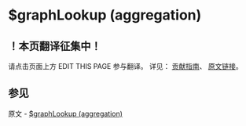 # $graphLookup (aggregation)

## ！本页翻译征集中！

请点击页面上方 EDIT THIS PAGE 参与翻译。
详见：
[贡献指南]( https://github.com/JinMuInfo/MongoDB-Manual-zh/blob/master/CONTRIBUTING.md )、
[原文链接](  https://docs.mongodb.com/manual/reference/operator/aggregation/graphLookup/  )。

## 参见

原文 - [$graphLookup (aggregation)]( https://docs.mongodb.com/manual/reference/operator/aggregation/graphLookup/ )

